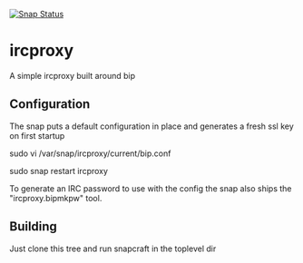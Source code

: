 [![Snap Status](https://build.snapcraft.io/badge/ogra1/ircproxy-snap.svg)](https://build.snapcraft.io/user/ogra1/ircproxy-snap)

# ircproxy

A simple ircproxy built around bip

## Configuration

The snap puts a default configuration in place and generates a fresh ssl key on first startup

sudo vi /var/snap/ircproxy/current/bip.conf

sudo snap restart ircproxy

To generate an IRC password to use with the config the snap also ships the "ircproxy.bipmkpw" tool.

## Building

Just clone this tree and run snapcraft in the toplevel dir
